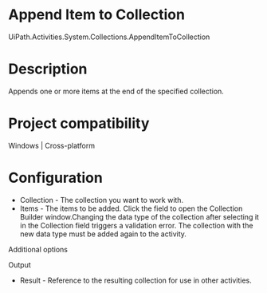 ﻿# Append Item to Collection

UiPath.Activities.System.Collections.AppendItemToCollection

# Description

Appends one or more items at the end of the specified collection.

# Project compatibility

Windows | Cross-platform

# Configuration

* Collection - The collection you want to work with.
* Items - The items to be added. Click the field to open the Collection Builder window.Changing the data type of the collection after selecting it in the Collection field triggers a validation error. The collection with the new data type must be added again to the activity.

Additional options

Output

* Result - Reference to the resulting collection for use in other activities.
